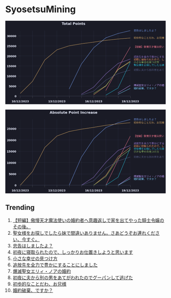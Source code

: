 # SyosetsuMining


![](https://raw.githubusercontent.com/exc4l/SyosetsuMining/main/plots/point_trend.png)

![](https://raw.githubusercontent.com/exc4l/SyosetsuMining/main/plots/point_increase.png)


## Trending

1. [【短編】傲慢天才魔法使いの婚約者へ意趣返しで家を出てやった騎士令嬢のその後。](https://ncode.syosetu.com/n0356io/)
2. [聖女様をお探しでしたら妹で間違いありません。さあどうぞお連れください、今すぐ。](https://ncode.syosetu.com/n0277io/)
3. [忠告はしましたよ？](https://ncode.syosetu.com/n9151in/)
4. [初夜に寝取られたので、しっかりお仕置きしようと思います](https://ncode.syosetu.com/n9043in/)
5. [小さな幸せの見つけ方](https://ncode.syosetu.com/n9718in/)
6. [追放先を全力で豊かにすることにしました](https://ncode.syosetu.com/n9280in/)
7. [爆滅聖女エリィ・ノアの婚約](https://ncode.syosetu.com/n0600io/)
8. [初夜に夫から別の男をあてがわれたのでグーパンして逃げた](https://ncode.syosetu.com/n9636in/)
9. [初歩的なことだわ、お兄様](https://ncode.syosetu.com/n7355in/)
10. [婚約破棄、ですか？](https://ncode.syosetu.com/n0385io/)
